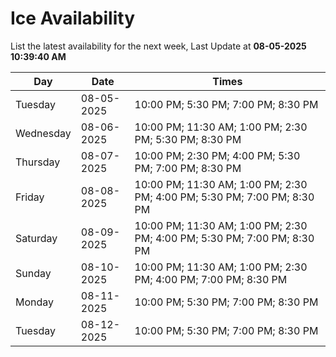 # Ice Availability

List the latest availability for the next week, Last Update at **08-05-2025 10:39:40 AM**

| Day         | Date        | Times       |
| ----------- | ----------- | ----------- |
|Tuesday|08-05-2025|10:00 PM; 5:30 PM; 7:00 PM; 8:30 PM|
|Wednesday|08-06-2025|10:00 PM; 11:30 AM; 1:00 PM; 2:30 PM; 5:30 PM; 8:30 PM|
|Thursday|08-07-2025|10:00 PM; 2:30 PM; 4:00 PM; 5:30 PM; 7:00 PM; 8:30 PM|
|Friday|08-08-2025|10:00 PM; 11:30 AM; 1:00 PM; 2:30 PM; 4:00 PM; 5:30 PM; 7:00 PM; 8:30 PM|
|Saturday|08-09-2025|10:00 PM; 11:30 AM; 1:00 PM; 2:30 PM; 4:00 PM; 5:30 PM; 7:00 PM; 8:30 PM|
|Sunday|08-10-2025|10:00 PM; 11:30 AM; 1:00 PM; 2:30 PM; 4:00 PM; 7:00 PM; 8:30 PM|
|Monday|08-11-2025|10:00 PM; 5:30 PM; 7:00 PM; 8:30 PM|
|Tuesday|08-12-2025|10:00 PM; 5:30 PM; 7:00 PM; 8:30 PM|
